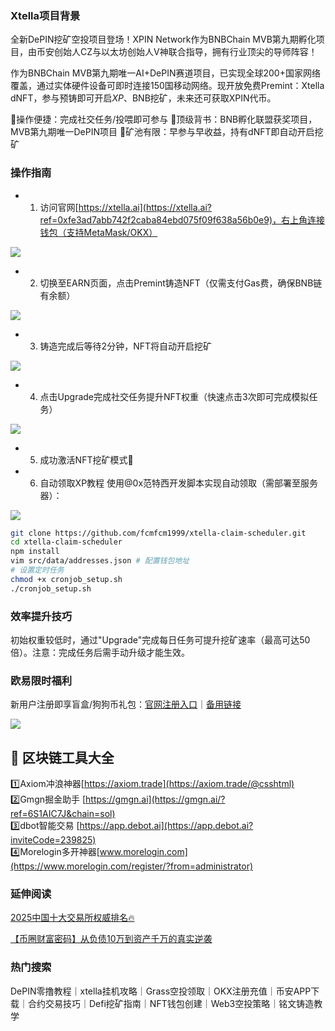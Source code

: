 ### Xtella项目背景
全新DePIN挖矿空投项目登场！XPIN Network作为BNBChain MVB第九期孵化项目，由币安创始人CZ与以太坊创始人V神联合指导，拥有行业顶尖的导师阵容！

作为BNBChain MVB第九期唯一AI+DePIN赛道项目，已实现全球200+国家网络覆盖，通过实体硬件设备可即时连接150国移动网络。现开放免费Premint：Xtella dNFT，参与预铸即可开启$XP、$BNB挖矿，未来还可获取XPIN代币。

🔸操作便捷：完成社交任务/投喂即可参与
🔸顶级背书：BNB孵化联盟获奖项目，MVB第九期唯一DePIN项目
🔸矿池有限：早参与早收益，持有dNFT即自动开启挖矿

### 操作指南
- 1. 访问官网[https://xtella.ai](https://xtella.ai?ref=0xfe3ad7abb742f2caba84ebd075f09f638a56b0e9)，右上角连接钱包（支持MetaMask/OKX）

[![](https://307e939.webp.li/20250425110759795.png)](https://btc8848.com/top-10-exchanges)

- 2. 切换至EARN页面，点击Premint铸造NFT（仅需支付Gas费，确保BNB链有余额）

[![](https://307e939.webp.li/20250425111012292.png)](https://btc8848.com/top-10-exchanges)

- 3. 铸造完成后等待2分钟，NFT将自动开启挖矿

[![](https://307e939.webp.li/20250425111156618.png)](https://btc8848.com/top-10-exchanges)

- 4. 点击Upgrade完成社交任务提升NFT权重（快速点击3次即可完成模拟任务）

[![](https://307e939.webp.li/20250425111227224.png)](https://btc8848.com/top-10-exchanges)

- 5. 成功激活NFT挖矿模式🎉

- 6. 自动领取XP教程
使用@0x范特西开发脚本实现自动领取（需部署至服务器）：

[![](https://307e939.webp.li/20250425111537064.png)](https://btc8848.com/top-10-exchanges)

```bash
git clone https://github.com/fcmfcm1999/xtella-claim-scheduler.git
cd xtella-claim-scheduler
npm install
vim src/data/addresses.json # 配置钱包地址
# 设置定时任务
chmod +x cronjob_setup.sh
./cronjob_setup.sh
```

### 效率提升技巧
初始权重较低时，通过"Upgrade"完成每日任务可提升挖矿速率（最高可达50倍）。注意：完成任务后需手动升级才能生效。

### 欧易限时福利
新用户注册即享盲盒/狗狗币礼包：[官网注册入口](https://www.okx.com/zh-hans/join/74873351)｜[备用链接](https://www.chouyi.world/zh-hans/join/18639032)

[![](https://fe095ec.webp.li/top-10-exchanges-001.jpg)](https://www.chouyi.world/zh-hans/join/18639032)

## 🚀 区块链工具大全
1️⃣Axiom冲浪神器[https://axiom.trade](https://axiom.trade/@csshtml)  
2️⃣Gmgn掘金助手 [https://gmgn.ai](https://gmgn.ai/?ref=6S1AIC7J&chain=sol)  
3️⃣dbot智能交易 [https://app.debot.ai](https://app.debot.ai?inviteCode=239825)  
4️⃣Morelogin多开神器[www.morelogin.com](https://www.morelogin.com/register/?from=administrator)  

### 延伸阅读
[2025中国十大交易所权威排名🔥](https://btc8848.com/top-10-exchanges/)

[【币圈财富密码】从负债10万到资产千万的真实逆袭](https://heiyetouzi.xyz/biquanstory001/)

### 热门搜索
DePIN零撸教程｜xtella挂机攻略｜Grass空投领取｜OKX注册充值｜币安APP下载｜合约交易技巧｜Defi挖矿指南｜NFT钱包创建｜Web3空投策略｜铭文铸造教学